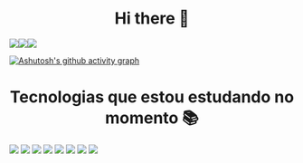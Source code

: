 
<!--


- 🔭 I’m currently working on TechBrudtland,BBTECH,SENAI
- 🌱 I’m currently learning Javascript,Java
- 👯 I’m looking to collaborate on everything i can,especially when it comes to problem solutions
- 🤔 I’m looking for help with to learn C++
- 💬 Ask me about Physics,Math,Portughuese,Logic,Css,
- 📫 How to reach me: glaucoscc@gmail.com
- 😄 Pronouns: your choise i don't realy mind that
- ⚡ Fun fact: My name can mean a greenish blue
-->
                                                                   
 <h1 align="center"> Hi there 👋 </h1>
<div style="display:flex">
<a href="https://github.com/BigGlaucos">
 <img    src="https://github-readme-stats.vercel.app/api?username=BigGlaucos&theme=react&show_icons=true&hide_border=true&count_private=true&card_width=300"> 
</a>


<a href="https://github.com/BigGlaucos">
 <img    src="https://github-readme-streak-stats.herokuapp.com/?user=BigGlaucos&theme=react&hide_border=true&card_width=400"> 
</a>

<a href="https://github.com/BigGlaucos">
 <img    src="https://github-readme-stats.vercel.app/api/top-langs/?username=BigGlaucos&theme=react&show_icons=true&hide_border=true&layout=compact&card_width=966"> 
</a>
</div>

[![Ashutosh's github activity graph](https://github-readme-activity-graph.vercel.app/graph?username=BigGlaucos&theme=react-dark&hide_border=true)](https://github.com/ashutosh00710/github-readme-activity-graph)

<h1 align="center"> Tecnologias que estou estudando no momento 📚 </h1> 
<div style="display: inline_block">
  <img    src="https://img.shields.io/badge/html5-%23E34F26.svg?style=for-the-badge&logo=html5&logoColor=white">
  <img    src="https://img.shields.io/badge/Figma-F24E1E?style=for-the-badge&logo=figma&logoColor=white" />
  <img    src="https://img.shields.io/badge/css3-%231572B6.svg?style=for-the-badge&logo=css3&logoColor=white">
  <img    src="https://img.shields.io/badge/javascript-%23323330.svg?style=for-the-badge&logo=javascript&logoColor=%23F7DF1E">
  <img    src="https://img.shields.io/badge/Node.js-43853D?style=for-the-badge&logo=node.js&logoColor=white" />
  <img    src="https://img.shields.io/badge/Express%20js-000000?style=for-the-badge&logo=express&logoColor=white" />
  <img    src="https://img.shields.io/badge/Insomnia-5849be?style=for-the-badge&logo=Insomnia&logoColor=white" />
  <img    src="https://img.shields.io/badge/MySQL-00000F?style=for-the-badge&logo=mysql&logoColor=white" />
</div>
